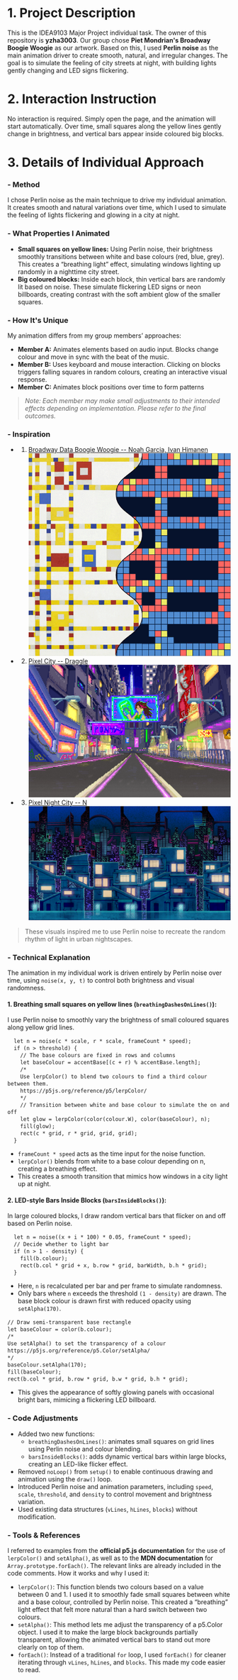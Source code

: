 # 1. Project Description
This is the IDEA9103 Major Project individual task. The owner of this repository is **yzha3003**. Our group chose **Piet Mondrian's Broadway Boogie Woogie** as our artwork. Based on this, I used **Perlin noise** as the main animation driver to create smooth, natural, and irregular changes. The goal is to simulate the feeling of city streets at night, with building lights gently changing and LED signs flickering.

# 2. Interaction Instruction
No interaction is required. Simply open the page, and the animation will start automatically. Over time, small squares along the yellow lines gently change in brightness, and vertical bars appear inside coloured big blocks.

# 3. Details of Individual Approach
### - Method
I chose Perlin noise as the main technique to drive my individual animation. It creates smooth and natural variations over time, which I used to simulate the feeling of lights flickering and glowing in a city at night.
### - What Properties I Animated
- **Small squares on yellow lines:** Using Perlin noise, their brightness smoothly transitions between white and base colours (red, blue, grey). This creates a “breathing light” effect, simulating windows lighting up randomly in a nighttime city street.
- **Big coloured blocks:** Inside each block, thin vertical bars are randomly lit based on noise. These simulate flickering LED signs or neon billboards, creating contrast with the soft ambient glow of the smaller squares.
### - How It's Unique
My animation differs from my group members’ approaches:
- **Member A:** Animates elements based on audio input. Blocks change colour and move in sync with the beat of the music.
- **Member B:** Uses keyboard and mouse interaction. Clicking on blocks triggers falling squares in random colours, creating an interactive visual response.
- **Member C:** Animates block positions over time to form patterns
> *Note: Each member may make small adjustments to their intended effects depending on implementation. Please refer to the final outcomes.*
### - Inspiration
- 1. [Broadway Data Boogie Woogie -- Noah Garcia, Ivan Himanen](https://www.dxd2021.com/broadwaydataboogiewoogie)
![An image of Broadway Data Boogie Woogie](readmeImages/broadwayAnimatedSquare.gif)
- 2. [Pixel City -- Draggle](https://www.newgrounds.com/art/view/draggle/pixel-city)
![An image of Pixel City](readmeImages/pixelCity.png)
- 3. [Pixel Night City -- N](https://www.artstation.com/artwork/RnoYnv)
![An image of Pixel Night City](readmeImages/pixelNightCity.jpg)
> These visuals inspired me to use Perlin noise to recreate the random rhythm of light in urban nightscapes.
### - Technical Explanation
The animation in my individual work is driven entirely by Perlin noise over time, using `noise(x, y, t)` to control both brightness and visual randomness.
#### 1. Breathing small squares on yellow lines (`breathingDashesOnLines()`):
I use Perlin noise to smoothly vary the brightness of small coloured squares along yellow grid lines.
```
  let n = noise(c * scale, r * scale, frameCount * speed);
  if (n > threshold) {
    // The base colours are fixed in rows and columns
    let baseColour = accentBase[(c + r) % accentBase.length];
    /*
    Use lerpColor() to blend two colours to find a third colour between them.
    https://p5js.org/reference/p5/lerpColor/
    */
    // Transition between white and base colour to simulate the on and off
    let glow = lerpColor(color(colour.W), color(baseColour), n);
    fill(glow);
    rect(c * grid, r * grid, grid, grid);
  }
```
- `frameCount * speed` acts as the time input for the noise function.
- `lerpColor()` blends from white to a base colour depending on n, creating a breathing effect.
- This creates a smooth transition that mimics how windows in a city light up at night.
#### 2. LED-style Bars Inside Blocks (`barsInsideBlocks()`):
In large coloured blocks, I draw random vertical bars that flicker on and off based on Perlin noise.
```
  let n = noise((x + i * 100) * 0.05, frameCount * speed);
  // Decide whether to light bar
  if (n > 1 - density) {
    fill(b.colour);
    rect(b.col * grid + x, b.row * grid, barWidth, b.h * grid);
  }
```
- Here, `n` is recalculated per bar and per frame to simulate randomness.
- Only bars where `n` exceeds the threshold `(1 - density)` are drawn.
The base block colour is drawn first with reduced opacity using `setAlpha(170)`.
```
// Draw semi-transparent base rectangle
let baseColour = color(b.colour);
/*
Use setAlpha() to set the transparency of a colour
https://p5js.org/reference/p5.Color/setAlpha/
*/
baseColour.setAlpha(170);
fill(baseColour);
rect(b.col * grid, b.row * grid, b.w * grid, b.h * grid);
```
- This gives the appearance of softly glowing panels with occasional bright bars, mimicing a flickering LED billboard.
### - Code Adjustments
- Added two new functions:
  - `breathingDashesOnLines()`: animates small squares on grid lines using Perlin noise and colour blending.
  - `barsInsideBlocks()`: adds dynamic vertical bars within large blocks, creating an LED-like flicker effect.
- Removed `noLoop()` from `setup()` to enable continuous drawing and animation using the `draw()` loop.
- Introduced Perlin noise and animation parameters, including `speed`, `scale`, `threshold`, and `density` to control movement and brightness variation.
- Used existing data structures (`vLines`, `hLines`, `blocks`) without modification.
### - Tools & References 
I referred to examples from the **official p5.js documentation** for the use of `lerpColor()` and `setAlpha()`, as well as to the **MDN documentation** for `Array.prototype.forEach()`. The relevant links are already included in the code comments.
How it works and why I used it:
- `lerpColor()`:
    This function blends two colours based on a value between 0 and 1. I used it to smoothly fade small squares between white and a base colour, controlled by Perlin noise. This created a “breathing” light effect that felt more natural than a hard switch between two colours.
- `setAlpha()`:
    This method lets me adjust the transparency of a p5.Color object. I used it to make the large block backgrounds partially transparent, allowing the animated vertical bars to stand out more clearly on top of them.
- `forEach()`:
    Instead of a traditional `for` loop, I used `forEach()` for cleaner iterating through `vLines`, `hLines`, and `blocks`. This made my code easier to read.


